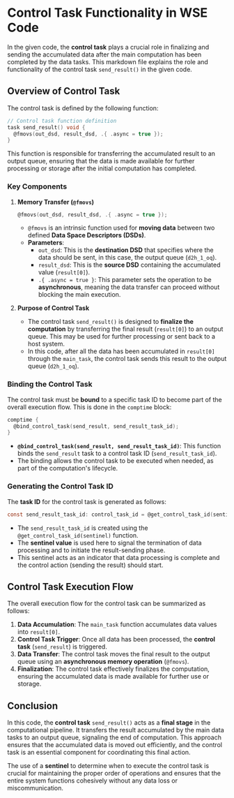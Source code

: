 # Control Task Functionality in WSE Code

In the given code, the **control task** plays a crucial role in finalizing and sending the accumulated data after the main computation has been completed by the data tasks. This markdown file explains the role and functionality of the control task `send_result()` in the given code.

## Overview of Control Task

The control task is defined by the following function:

```c
// Control task function definition
task send_result() void {
  @fmovs(out_dsd, result_dsd, .{ .async = true });
}
```

This function is responsible for transferring the accumulated result to an output queue, ensuring that the data is made available for further processing or storage after the initial computation has completed.

### Key Components

1. **Memory Transfer (`@fmovs`)**
   ```c
   @fmovs(out_dsd, result_dsd, .{ .async = true });
   ```
   - `@fmovs` is an intrinsic function used for **moving data** between two defined **Data Space Descriptors (DSDs)**.
   - **Parameters**:
     - `out_dsd`: This is the **destination DSD** that specifies where the data should be sent, in this case, the output queue (`d2h_1_oq`).
     - `result_dsd`: This is the **source DSD** containing the accumulated value (`result[0]`).
     - `.{ .async = true }`: This parameter sets the operation to be **asynchronous**, meaning the data transfer can proceed without blocking the main execution.

2. **Purpose of Control Task**
   - The control task `send_result()` is designed to **finalize the computation** by transferring the final result (`result[0]`) to an output queue. This may be used for further processing or sent back to a host system.
   - In this code, after all the data has been accumulated in `result[0]` through the `main_task`, the control task sends this result to the output queue (`d2h_1_oq`).

### Binding the Control Task

The control task must be **bound** to a specific task ID to become part of the overall execution flow. This is done in the `comptime` block:

```c
comptime {
  @bind_control_task(send_result, send_result_task_id);
}
```

- **`@bind_control_task(send_result, send_result_task_id)`**: This function binds the `send_result` task to a control task ID (`send_result_task_id`).
- The binding allows the control task to be executed when needed, as part of the computation's lifecycle.

### Generating the Control Task ID

The **task ID** for the control task is generated as follows:

```c
const send_result_task_id: control_task_id = @get_control_task_id(sentinel);
```

- The `send_result_task_id` is created using the `@get_control_task_id(sentinel)` function.
- The **sentinel value** is used here to signal the termination of data processing and to initiate the result-sending phase.
- This sentinel acts as an indicator that data processing is complete and the control action (sending the result) should start.

## Control Task Execution Flow

The overall execution flow for the control task can be summarized as follows:

1. **Data Accumulation**: The `main_task` function accumulates data values into `result[0]`.
2. **Control Task Trigger**: Once all data has been processed, the **control task** (`send_result`) is triggered.
3. **Data Transfer**: The control task moves the final result to the output queue using an **asynchronous memory operation** (`@fmovs`).
4. **Finalization**: The control task effectively finalizes the computation, ensuring the accumulated data is made available for further use or storage.

## Conclusion

In this code, the **control task** `send_result()` acts as a **final stage** in the computational pipeline. It transfers the result accumulated by the main data tasks to an output queue, signaling the end of computation. This approach ensures that the accumulated data is moved out efficiently, and the control task is an essential component for coordinating this final action.

The use of a **sentinel** to determine when to execute the control task is crucial for maintaining the proper order of operations and ensures that the entire system functions cohesively without any data loss or miscommunication.
